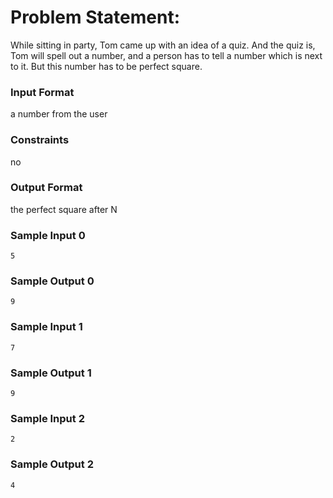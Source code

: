 # Problem Statement:

While sitting in party, Tom came up with an idea of a quiz. And the quiz is, Tom will spell out a number, and a person has to tell a number which is next to it. But this number has to be perfect square.

### Input Format

a number from the user

### Constraints

no

### Output Format

the perfect square after N

### Sample Input 0
```
5
```
### Sample Output 0
```
9
```
### Sample Input 1
```
7
```
### Sample Output 1
```
9
```
### Sample Input 2
```
2
```
### Sample Output 2
```
4
```
